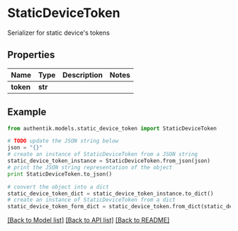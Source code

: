 # StaticDeviceToken

Serializer for static device's tokens

## Properties
Name | Type | Description | Notes
------------ | ------------- | ------------- | -------------
**token** | **str** |  | 

## Example

```python
from authentik.models.static_device_token import StaticDeviceToken

# TODO update the JSON string below
json = "{}"
# create an instance of StaticDeviceToken from a JSON string
static_device_token_instance = StaticDeviceToken.from_json(json)
# print the JSON string representation of the object
print StaticDeviceToken.to_json()

# convert the object into a dict
static_device_token_dict = static_device_token_instance.to_dict()
# create an instance of StaticDeviceToken from a dict
static_device_token_form_dict = static_device_token.from_dict(static_device_token_dict)
```
[[Back to Model list]](../README.md#documentation-for-models) [[Back to API list]](../README.md#documentation-for-api-endpoints) [[Back to README]](../README.md)


